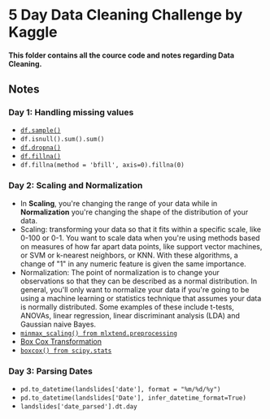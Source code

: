 # 5 Day Data Cleaning Challenge by Kaggle 
  
  
#### __This folder contains all the cource code and notes regarding Data Cleaning.__ 
  
  
## Notes 
 
### Day 1: Handling missing values 
* [`df.sample()`](https://pandas.pydata.org/pandas-docs/stable/generated/pandas.DataFrame.sample.html) 
* `df.isnull().sum().sum()` 
* [`df.dropna()`](https://pandas.pydata.org/pandas-docs/stable/generated/pandas.DataFrame.dropna.html#pandas.DataFrame.dropna)
* [`df.fillna()`](https://pandas.pydata.org/pandas-docs/stable/generated/pandas.DataFrame.fillna.html#pandas.DataFrame.fillna) 
* `df.fillna(method = 'bfill', axis=0).fillna(0)` 

### Day 2: Scaling and Normalization 
* In __Scaling__, you're changing the range of your data while in __Normalization__ you're changing the shape of the distribution of your data. 
* Scaling: transforming your data so that it fits within a specific scale, like 0-100 or 0-1. You want to scale data when you're using methods based on measures of how far apart data points, like support vector machines, or SVM or k-nearest neighbors, or KNN. With these algorithms, a change of "1" in any numeric feature is given the same importance. 
* Normalization: The point of normalization is to change your observations so that they can be described as a normal distribution. In general, you'll only want to normalize your data if you're going to be using a machine learning or statistics technique that assumes your data is normally distributed. Some examples of these include t-tests, ANOVAs, linear regression, linear discriminant analysis (LDA) and Gaussian naive Bayes. 
* [`minmax_scaling() from mlxtend.preprocessing`](http://rasbt.github.io/mlxtend/api_subpackages/mlxtend.preprocessing/#minmax_scaling) 
* [Box Cox Transformation](https://en.wikipedia.org/wiki/Power_transform#Box%E2%80%93Cox_transformation) 
* [`boxcox() from scipy.stats`](https://docs.scipy.org/doc/scipy/reference/generated/scipy.stats.boxcox.html) 

### Day 3: Parsing Dates 
* `pd.to_datetime(landslides['date'], format = "%m/%d/%y")`
* `pd.to_datetime(landslides['Date'], infer_datetime_format=True)` 
* `landslides['date_parsed'].dt.day` 

